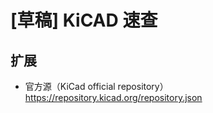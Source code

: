 # [草稿] KiCAD 速查

## 扩展

- 官方源（KiCad official repository）https://repository.kicad.org/repository.json
